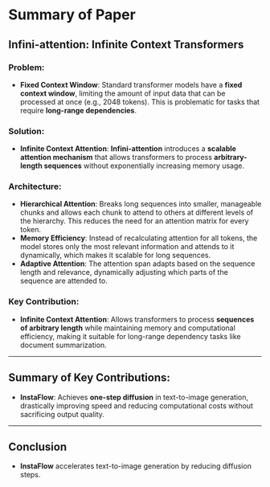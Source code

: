 # Summary of Paper

## **Infini-attention: Infinite Context Transformers**

### Problem:
- **Fixed Context Window**: Standard transformer models have a **fixed context window**, limiting the amount of input data that can be processed at once (e.g., 2048 tokens). This is problematic for tasks that require **long-range dependencies**.

### Solution:
- **Infinite Context Attention**: **Infini-attention** introduces a **scalable attention mechanism** that allows transformers to process **arbitrary-length sequences** without exponentially increasing memory usage.

### Architecture:
- **Hierarchical Attention**: Breaks long sequences into smaller, manageable chunks and allows each chunk to attend to others at different levels of the hierarchy. This reduces the need for an attention matrix for every token.
- **Memory Efficiency**: Instead of recalculating attention for all tokens, the model stores only the most relevant information and attends to it dynamically, which makes it scalable for long sequences.
- **Adaptive Attention**: The attention span adapts based on the sequence length and relevance, dynamically adjusting which parts of the sequence are attended to.

### Key Contribution:
- **Infinite Context Attention**: Allows transformers to process **sequences of arbitrary length** while maintaining memory and computational efficiency, making it suitable for long-range dependency tasks like document summarization.

---
## Summary of Key Contributions:
- **InstaFlow**: Achieves **one-step diffusion** in text-to-image generation, drastically improving speed and reducing computational costs without sacrificing output quality.

---

## Conclusion
- **InstaFlow** accelerates text-to-image generation by reducing diffusion steps.


